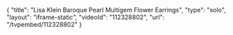 {
    "title": "Lisa Klein Baroque Pearl Multigem Flower Earrings",
    "type": "solo",
    "layout": "iframe-static",
    "videoId": "112328802",
    "url": "\/tvpembed\/112328802"
}